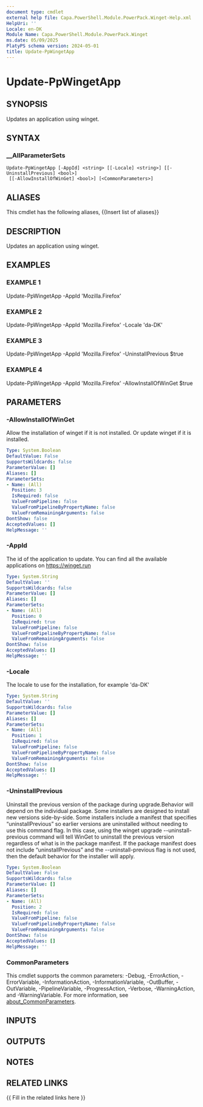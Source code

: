 ```yaml
---
document type: cmdlet
external help file: Capa.PowerShell.Module.PowerPack.Winget-Help.xml
HelpUri: ''
Locale: en-DK
Module Name: Capa.PowerShell.Module.PowerPack.Winget
ms.date: 05/09/2025
PlatyPS schema version: 2024-05-01
title: Update-PpWingetApp
---
```


# Update-PpWingetApp

## SYNOPSIS

Updates an application using winget.

## SYNTAX

### __AllParameterSets

```
Update-PpWingetApp [-AppId] <string> [[-Locale] <string>] [[-UninstallPrevious] <bool>]
 [[-AllowInstallOfWinGet] <bool>] [<CommonParameters>]
```

## ALIASES

This cmdlet has the following aliases,
  {{Insert list of aliases}}

## DESCRIPTION

Updates an application using winget.

## EXAMPLES

### EXAMPLE 1

Update-PpWingetApp -AppId 'Mozilla.Firefox'

### EXAMPLE 2

Update-PpWingetApp -AppId 'Mozilla.Firefox' -Locale 'da-DK'

### EXAMPLE 3

Update-PpWingetApp -AppId 'Mozilla.Firefox' -UninstallPrevious $true

### EXAMPLE 4

Update-PpWingetApp -AppId 'Mozilla.Firefox' -AllowInstallOfWinGet $true

## PARAMETERS

### -AllowInstallOfWinGet

Allow the installation of winget if it is not installed.
Or update winget if it is installed.

```yaml
Type: System.Boolean
DefaultValue: False
SupportsWildcards: false
ParameterValue: []
Aliases: []
ParameterSets:
- Name: (All)
  Position: 3
  IsRequired: false
  ValueFromPipeline: false
  ValueFromPipelineByPropertyName: false
  ValueFromRemainingArguments: false
DontShow: false
AcceptedValues: []
HelpMessage: ''
```

### -AppId

The id of the application to update.
You can find all the available applications on https://winget.run

```yaml
Type: System.String
DefaultValue: ''
SupportsWildcards: false
ParameterValue: []
Aliases: []
ParameterSets:
- Name: (All)
  Position: 0
  IsRequired: true
  ValueFromPipeline: false
  ValueFromPipelineByPropertyName: false
  ValueFromRemainingArguments: false
DontShow: false
AcceptedValues: []
HelpMessage: ''
```

### -Locale

The locale to use for the installation, for example 'da-DK'

```yaml
Type: System.String
DefaultValue: ''
SupportsWildcards: false
ParameterValue: []
Aliases: []
ParameterSets:
- Name: (All)
  Position: 1
  IsRequired: false
  ValueFromPipeline: false
  ValueFromPipelineByPropertyName: false
  ValueFromRemainingArguments: false
DontShow: false
AcceptedValues: []
HelpMessage: ''
```

### -UninstallPrevious

Uninstall the previous version of the package during upgrade.Behavior will depend on the individual package.
Some installers are designed to install new versions side-by-side.
Some installers include a manifest that specifies “uninstallPrevious” so earlier versions are uninstalled without needing to use this command flag.
In this case, using the winget upgrade --uninstall-previous command will tell WinGet to uninstall the previous version regardless of what is in the package manifest.
If the package manifest does not include “uninstallPrevious” and the --uninstall-previous flag is not used, then the default behavior for the installer will apply.

```yaml
Type: System.Boolean
DefaultValue: False
SupportsWildcards: false
ParameterValue: []
Aliases: []
ParameterSets:
- Name: (All)
  Position: 2
  IsRequired: false
  ValueFromPipeline: false
  ValueFromPipelineByPropertyName: false
  ValueFromRemainingArguments: false
DontShow: false
AcceptedValues: []
HelpMessage: ''
```

### CommonParameters

This cmdlet supports the common parameters: -Debug, -ErrorAction, -ErrorVariable,
-InformationAction, -InformationVariable, -OutBuffer, -OutVariable, -PipelineVariable,
-ProgressAction, -Verbose, -WarningAction, and -WarningVariable. For more information, see
[about_CommonParameters](https://go.microsoft.com/fwlink/?LinkID=113216).

## INPUTS

## OUTPUTS

## NOTES

## RELATED LINKS

{{ Fill in the related links here }}

